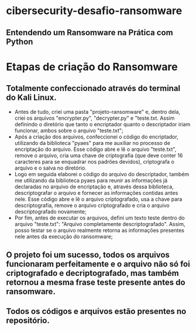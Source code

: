 # cibersecurity-desafio-ransomware

## Entendendo um Ransomware na Prática com Python

# Etapas de criação do Ransomware
## Totalmente confeccionado através do terminal do Kali Linux.
- Antes de tudo, criei uma pasta "projeto-ransomware" e, dentro dela, criei os arquivos "encrypter.py", "decrypter.py" e "teste.txt. Assim definindo o diretório que tanto o encriptador quanto o descriptador iriam funcionar, ambos sobre o arquivo "teste.txt";
- Após a criação dos arquivos, confeccionei o código do encriptador, utilizando da biblioteca "pyaes" para me auxiliar no processo de encriptação do arquivo. Esse código abre e lê o arquivo "teste.txt", remove o arquivo, cria uma chave de criptografia (que deve conter 16 caracteres para se enquadrar nos padrôes devidos), criptografa o arquivo e o salva no diretório.
- Logo em seguida elaborei o código do arquivo do descriptador, também me utilizando da biblioteca pyaes para reunir as informações já declaradas no arquivo de encriptação e, através dessa biblioteca, descriptografar o arquivo e fornecer as informações contidas antes nele. Esse código abre e lê o arquivo criptografado, usa a chave para descriptografia, remove o arquivo criptografado e cria o arquivo descriptografado novamente;
- Por fim, antes de executar os arquivos, defini um texto teste dentro do arquivo "teste.txt": "Arquivo completamente descriptografado". Assim, posso testar se o arquivo realmente retorna as informações presentes nele antes da execução do ransomware;

## O projeto foi um sucesso, todos os arquivos funcionaram perfeitamente e o arquivo não só foi criptografado e decriptografado, mas também retornou a mesma frase teste presente antes do ransomware.

## Todos os códigos e arquivos estão presentes no repositório.
